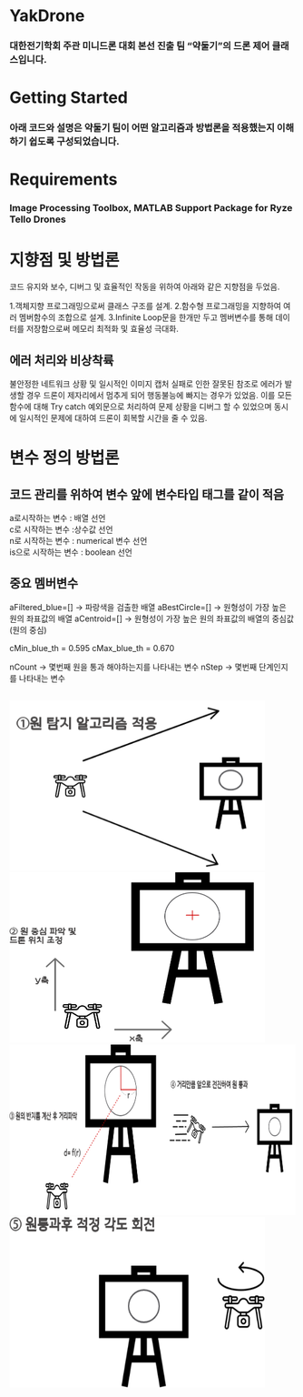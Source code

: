 # YakDrone
 ### 대한전기학회 주관 미니드론 대회 본선 진출 팀 “약둘기”의 드론 제어 클래스입니다.    

# Getting Started
### 아래 코드와 설명은 약둘기 팀이 어떤 알고리즘과 방법론을 적용했는지 이해하기 쉽도록 구성되었습니다.    

# Requirements
 ### Image Processing Toolbox, MATLAB Support Package for Ryze Tello Drones    

# 지향점 및 방법론
 코드 유지와 보수, 디버그 및 효율적인 작동을 위하여 아래와 같은 지향점을 두었음.

1.객체지향 프로그래밍으로써 클래스 구조를 설계.
2.함수형 프로그래밍을 지향하여 여러 멤버함수의 조합으로 설계.
3.Infinite Loop문을 한개만 두고 멤버변수를 통해 데이터를 저장함으로써 메모리 최적화 및 효율성 극대화.

## 에러 처리와 비상착륙

불안정한 네트워크 상황 및 일시적인 이미지 캡처 실패로 인한 잘못된 참조로 에러가 발생할 경우 드론이 제자리에서 멈추게 되어 행동불능에 빠지는 경우가 있었음.
이를 모든 함수에 대해 Try catch 예외문으로 처리하여 문제 상황을 디버그 할 수 있었으며 동시에 일시적인 문제에 대하여 드론이 회복할 시간을 줄 수 있음. 

     
# 변수 정의 방법론
## 코드 관리를 위하여 변수 앞에 변수타입 태그를 같이 적음
a로시작하는 변수 : 배열 선언   
c로 시작하는 변수 :상수값 선언   
n로 시작하는 변수 : numerical 변수 선언   
is으로 시작하는 변수 : boolean 선언   


## 중요 멤버변수
aFiltered_blue=[] → 파랑색을 검출한 배열
aBestCircle=[] → 원형성이 가장 높은 원의 좌표값의 배열
aCentroid=[] →  원형성이 가장 높은 원의 좌표값의 배열의 중심값 (원의 중심)

cMin_blue_th = 0.595
cMax_blue_th = 0.670

nCount → 몇번째 원을 통과 해야하는지를 나타내는  변수 
nStep -> 몇번째 단계인지를 나타내는 변수

## 
<img src="https://github.com/YAKDEEE/YAK_DRONE_TEAM/blob/main/images/circlefind.png" width="450px" height="300px" title="px(픽셀) 크기 설정" alt="RubberDuck"></img><br/>
<img src="https://github.com/YAKDEEE/YAK_DRONE_TEAM/blob/main/images/center.png" width="450px" height="300px" title="px(픽셀) 크기 설정" alt="RubberDuck"></img><br/>
<img src="https://github.com/YAKDEEE/YAK_DRONE_TEAM/blob/main/images/centerfinder.png" width="900px" height="300px" title="px(픽셀) 크기 설정" alt="RubberDuck"></img><br/>
<img src="https://github.com/YAKDEEE/YAK_DRONE_TEAM/blob/main/images/turn.png" width="450px" height="300px" title="px(픽셀) 크기 설정" alt="RubberDuck"></img><br/>
<br/>





